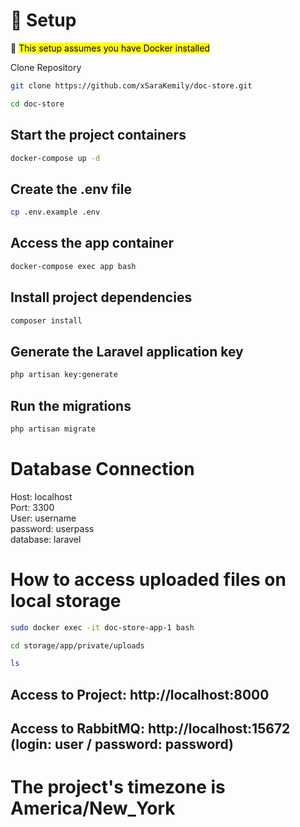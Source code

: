# 🚀 Setup

📌 <mark>This setup assumes you have Docker installed<mark>

Clone Repository  

```sh
git clone https://github.com/xSaraKemily/doc-store.git
```

```sh
cd doc-store
```

Start the project containers
---
```sh
docker-compose up -d
```

Create the .env file
---
```sh
cp .env.example .env
```

Access the app container
---
```sh
docker-compose exec app bash
```

Install project dependencies
---
```sh
composer install
```

Generate the Laravel application key
---
```sh
php artisan key:generate
```

Run the migrations
---
```sh
php artisan migrate
```

# Database Connection

Host: localhost <br>
Port: 3300 <br>
User: username <br>
password: userpass <br>
database: laravel

# How to access uploaded files on local storage

```sh
sudo docker exec -it doc-store-app-1 bash
```

```sh
cd storage/app/private/uploads
```

```sh
ls
```

## Access to Project: http://localhost:8000
## Access to RabbitMQ: http://localhost:15672 (login: user / password: password)
# The project's timezone is America/New_York
